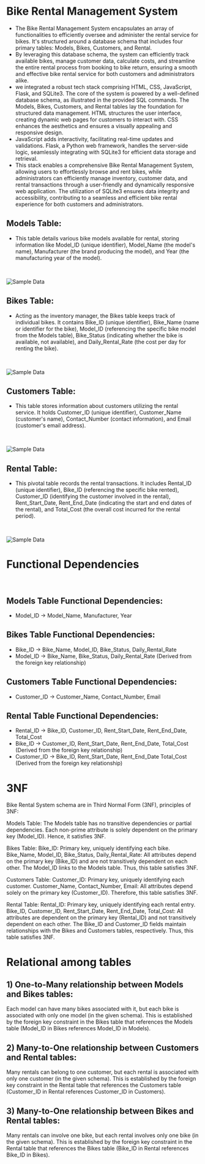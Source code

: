 # Bike Rental Management System
* The Bike Rental Management System encapsulates an array of functionalities to efficiently oversee and administer the rental service for bikes. It's structured around a database schema that includes four primary tables: Models, Bikes, Customers, and Rental.
* By leveraging this database schema, the system can efficiently track available bikes, manage customer data, calculate costs, and streamline the entire rental process from booking to bike return, ensuring a smooth and effective bike rental service for both customers and administrators alike.
* we integrated a robust tech stack comprising HTML, CSS, JavaScript, Flask, and SQLite3. The core of the system is powered by a well-defined database schema, as illustrated in the provided SQL commands. The Models, Bikes, Customers, and Rental tables lay the foundation for structured data management. HTML structures the user interface, creating dynamic web pages for customers to interact with. CSS enhances the aesthetics and ensures a visually appealing and responsive design.
* JavaScript adds interactivity, facilitating real-time updates and validations. Flask, a Python web framework, handles the server-side logic, seamlessly integrating with SQLite3 for efficient data storage and retrieval. 
* This stack enables a comprehensive Bike Rental Management System, allowing users to effortlessly browse and rent bikes, while administrators can efficiently manage inventory, customer data, and rental transactions through a user-friendly and dynamically responsive web application. The utilization of SQLite3 ensures data integrity and accessibility, contributing to a seamless and efficient bike rental experience for both customers and administrators.

## Models Table: 
* This table details various bike models available for rental, storing information like Model_ID (unique identifier), Model_Name (the model's name), Manufacturer (the brand producing the model), and Year (the manufacturing year of the model).
<br>

![Sample Data](https://github.com/laharip10/Bike_Rentals/blob/main/media/models.png)

## Bikes Table:
* Acting as the inventory manager, the Bikes table keeps track of individual bikes. It contains Bike_ID (unique identifier), Bike_Name (name or identifier for the bike), Model_ID (referencing the specific bike model from the Models table), Bike_Status (indicating whether the bike is available, not available), and Daily_Rental_Rate (the cost per day for renting the bike).
<br>

![Sample Data](https://github.com/laharip10/Bike_Rentals/blob/main/media/Bikes.png)

## Customers Table:
* This table stores information about customers utilizing the rental service. It holds Customer_ID (unique identifier), Customer_Name (customer's name), Contact_Number (contact information), and Email (customer's email address).
<br>

![Sample Data](https://github.com/laharip10/Bike_Rentals/blob/main/media/Customers.png)

## Rental Table:
* This pivotal table records the rental transactions. It includes Rental_ID (unique identifier), Bike_ID (referencing the specific bike rented), Customer_ID (identifying the customer involved in the rental), Rent_Start_Date, Rent_End_Date (indicating the start and end dates of the rental), and Total_Cost (the overall cost incurred for the rental period).
<br>

![Sample Data](https://github.com/laharip10/Bike_Rentals/blob/main/media/rental.png)

# Functional Dependencies
<br>

## Models Table Functional Dependencies:
* Model_ID -> Model_Name, Manufacturer, Year
## Bikes Table Functional Dependencies:
* Bike_ID -> Bike_Name, Model_ID, Bike_Status, Daily_Rental_Rate
* Model_ID -> Bike_Name, Bike_Status, Daily_Rental_Rate (Derived from the foreign key relationship)
  <br>
## Customers Table Functional Dependencies:
* Customer_ID -> Customer_Name, Contact_Number, Email
## Rental Table Functional Dependencies:
* Rental_ID -> Bike_ID, Customer_ID, Rent_Start_Date, Rent_End_Date, Total_Cost
* Bike_ID -> Customer_ID, Rent_Start_Date, Rent_End_Date, Total_Cost (Derived from the foreign key relationship)
* Customer_ID -> Bike_ID, Rent_Start_Date, Rent_End_Date Total_Cost (Derived from the foreign key relationship)


# 3NF 
Bike Rental System schema are in Third Normal Form (3NF), principles of 3NF:

Models Table:
The Models table has no transitive dependencies or partial dependencies. Each non-prime attribute is solely dependent on the primary key (Model_ID). Hence, it satisfies 3NF.

Bikes Table:
Bike_ID: Primary key, uniquely identifying each bike.
Bike_Name, Model_ID, Bike_Status, Daily_Rental_Rate: All attributes depend on the primary key (Bike_ID) and are not transitively dependent on each other. The Model_ID links to the Models table. Thus, this table satisfies 3NF.

Customers Table:
Customer_ID: Primary key, uniquely identifying each customer.
Customer_Name, Contact_Number, Email: All attributes depend solely on the primary key (Customer_ID). Therefore, this table satisfies 3NF.

Rental Table:
Rental_ID: Primary key, uniquely identifying each rental entry.
Bike_ID, Customer_ID, Rent_Start_Date, Rent_End_Date, Total_Cost: All attributes are dependent on the primary key (Rental_ID) and not transitively dependent on each other. The Bike_ID and Customer_ID fields maintain relationships with the Bikes and Customers tables, respectively. Thus, this table satisfies 3NF.

# Relational among tables
## 1) One-to-Many relationship between Models and Bikes tables:
Each model can have many bikes associated with it, but each bike is associated with only one model (in the given schema).
This is established by the foreign key constraint in the Bikes table that references the Models table (Model_ID in Bikes references Model_ID in Models).

## 2) Many-to-One relationship between Customers and Rental tables:
Many rentals can belong to one customer, but each rental is associated with only one customer (in the given schema).
This is established by the foreign key constraint in the Rental table that references the Customers table (Customer_ID in Rental references Customer_ID in Customers).

## 3) Many-to-One relationship between Bikes and Rental tables:
Many rentals can involve one bike, but each rental involves only one bike (in the given schema).
This is established by the foreign key constraint in the Rental table that references the Bikes table (Bike_ID in Rental references Bike_ID in Bikes).
